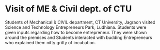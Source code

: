 # Visit of ME & Civil dept. of CTU
Students of Mechanical & CIVIL department, CT University, Jagraon visited Science and Technology Entrepreneurs Park, Ludhiana. Students were given inputs regarding how to become entrepreneur. They were shown around the premises and Students interacted with budding Entrepreneurs who explained them nitty gritty of incubation.